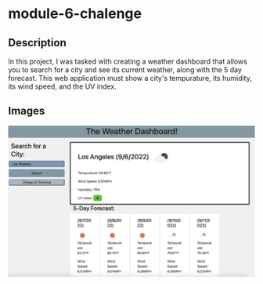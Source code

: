# module-6-chalenge

## Description

In this project, I was tasked with creating a weather dashboard that allows you to search for a city and see its current weather, along with the 5 day forecast. This web application must show a city's tempurature, its humidity, its wind speed, and the UV index. 

## Images

![](./assets/images/6A2EC024-FE78-4B77-BA45-6A3C100D9601.jpeg)
